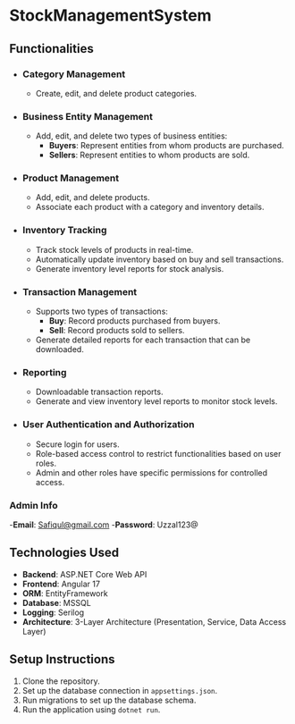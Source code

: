 # StockManagementSystem

## Functionalities

- ### Category Management
  - Create, edit, and delete product categories.
  
- ### Business Entity Management
  - Add, edit, and delete two types of business entities:
    - **Buyers**: Represent entities from whom products are purchased.
    - **Sellers**: Represent entities to whom products are sold.
  
- ### Product Management
  - Add, edit, and delete products.
  - Associate each product with a category and inventory details.

- ### Inventory Tracking
  - Track stock levels of products in real-time.
  - Automatically update inventory based on buy and sell transactions.
  - Generate inventory level reports for stock analysis.

- ### Transaction Management
  - Supports two types of transactions:
    - **Buy**: Record products purchased from buyers.
    - **Sell**: Record products sold to sellers.
  - Generate detailed reports for each transaction that can be downloaded.

- ### Reporting
  - Downloadable transaction reports.
  - Generate and view inventory level reports to monitor stock levels.

- ### User Authentication and Authorization
  - Secure login for users.
  - Role-based access control to restrict functionalities based on user roles.
  - Admin and other roles have specific permissions for controlled access.

### Admin Info
-**Email**: Safiqul@gmail.com
-**Password**: Uzzal123@


## Technologies Used
- **Backend**: ASP.NET Core Web API
- **Frontend**: Angular 17
- **ORM**: EntityFramework
- **Database**: MSSQL
- **Logging**: Serilog
- **Architecture**: 3-Layer Architecture (Presentation, Service, Data Access Layer)
  
## Setup Instructions
1. Clone the repository.
2. Set up the database connection in `appsettings.json`.
3. Run migrations to set up the database schema.
4. Run the application using `dotnet run`.
